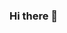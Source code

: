 ### Hi there 👋

<!--
**faiz260/faiz260** is a ✨ _special_ ✨ repository because its `README.md` (this file) appears on your GitHub profile.

Here are some ideas to get you started:

- 🔭 I’m currently working on React and Typescript Projects...
- 🌱 I’m currently learning latest technologies and tools...
- 💬 Ask me about ...
- 📫 How to reach me: https://www.facebook.com/M.faiz.raza.qadri.25/  ...
- 😄 Pronouns: ...
- ⚡ Fun fact: ...
-->
